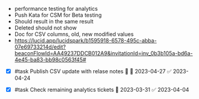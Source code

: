 * performance testing for analytics
* Push Kata for CSM for Beta testing
* Should result in the same result
* Deleted should not show
* Doc for CSV columns, old, new modified values
* https://lucid.app/lucidspark/b1595918-6578-495c-abba-07e69733214d/edit?beaconFlowId=AA49237DDCB012A9&invitationId=inv_0b3b105a-bd6a-4e45-ba83-bb98c0563f45#

- [x] #task Publish CSV update with relase notes 🔼 📅 2023-04-27 ✅ 2023-04-24
- [x] #task Check remaining analytics tickets 📅 2023-03-31 ✅ 2023-04-04

